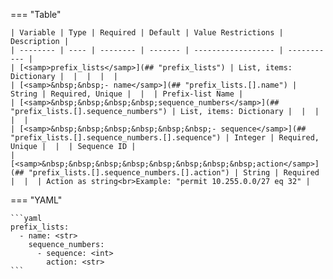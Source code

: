 <!--
  ~ Copyright (c) 2023 Arista Networks, Inc.
  ~ Use of this source code is governed by the Apache License 2.0
  ~ that can be found in the LICENSE file.
  -->
=== "Table"

    | Variable | Type | Required | Default | Value Restrictions | Description |
    | -------- | ---- | -------- | ------- | ------------------ | ----------- |
    | [<samp>prefix_lists</samp>](## "prefix_lists") | List, items: Dictionary |  |  |  |  |
    | [<samp>&nbsp;&nbsp;- name</samp>](## "prefix_lists.[].name") | String | Required, Unique |  |  | Prefix-list Name |
    | [<samp>&nbsp;&nbsp;&nbsp;&nbsp;sequence_numbers</samp>](## "prefix_lists.[].sequence_numbers") | List, items: Dictionary |  |  |  |  |
    | [<samp>&nbsp;&nbsp;&nbsp;&nbsp;&nbsp;&nbsp;- sequence</samp>](## "prefix_lists.[].sequence_numbers.[].sequence") | Integer | Required, Unique |  |  | Sequence ID |
    | [<samp>&nbsp;&nbsp;&nbsp;&nbsp;&nbsp;&nbsp;&nbsp;&nbsp;action</samp>](## "prefix_lists.[].sequence_numbers.[].action") | String | Required |  |  | Action as string<br>Example: "permit 10.255.0.0/27 eq 32" |

=== "YAML"

    ```yaml
    prefix_lists:
      - name: <str>
        sequence_numbers:
          - sequence: <int>
            action: <str>
    ```
